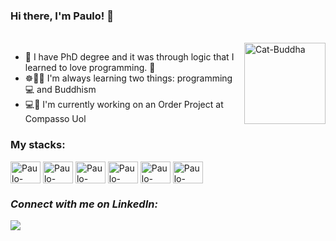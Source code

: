 

 ### Hi there, I'm Paulo!  👋 
 
 <div style="display: inline_block"><br>
<img align="right" alt="Cat-Buddha" height="130" width="130" <img src="https://media3.giphy.com/media/8mvV5eUXkM18iCm5Eg/giphy.gif?cid=790b76116aebee855683928336857d69c9b04caebad8aaec&rid=giphy.gif&ct=g" />
</div>

- 💟 I have PhD degree and it was through logic that I learned to love programming. 💟
- ☸📿🌱 I'm always learning two things: programming 💻  and Buddhism 
- 💻📌 I'm currently working on an Order Project at Compasso Uol

### My stacks:
<div>
<img align="center" alt="Paulo-Spring" height="35" width="48" <img src="https://cdn.jsdelivr.net/gh/devicons/devicon/icons/spring/spring-original-wordmark.svg" />
<img align="center" alt="Paulo-Cucumber" height="35" width="48" <img src="https://cdn.jsdelivr.net/gh/devicons/devicon/icons/cucumber/cucumber-plain.svg" />
<img align="center" alt="Paulo-Java" height="35" width="48" <img src="https://cdn.jsdelivr.net/gh/devicons/devicon/icons/java/java-original-wordmark.svg" />
 <img align="center" alt="Paulo-IntelliJ" height="35" width="48" <img src="https://cdn.jsdelivr.net/gh/devicons/devicon/icons/intellij/intellij-original-wordmark.svg" />
<img align="center" alt="Paulo-MySql" height="35" width="48" <img src="https://cdn.jsdelivr.net/gh/devicons/devicon/icons/mysql/mysql-original-wordmark.svg" />
<img align="center" alt="Paulo-PostGreSql" height="35" width="48" <img src="https://cdn.jsdelivr.net/gh/devicons/devicon/icons/postgresql/postgresql-original-wordmark.svg" /> 
</div>

### *Connect with me on LinkedIn:*
<a href="https://www.linkedin.com/in/paulo-j%C3%BAnio-de-oliveira-36a052a8/" target="_blank"><img src="https://img.shields.io/badge/LinkedIn-0077B5?style=for-the-badge&logo=linkedin&logoColor=white" target="_blank"></a>





<!---
PJ-Oliveira/PJ-Oliveira is a ✨ special ✨ repository because its `README.md` (this file) appears on your GitHub profile.
You can click the Preview link to take a look at your changes.
--->
